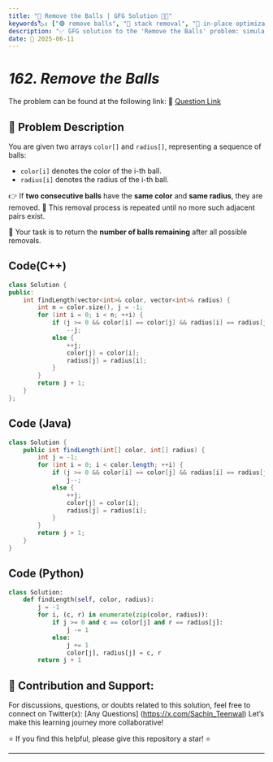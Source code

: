 ```yaml
---
title: "🎯 Remove the Balls | GFG Solution 🔵🔴"
keywords🏷️: ["🟣 remove balls", "🧹 stack removal", "🧠 in-place optimization", "📘 GFG", "💥 duplicate removal", "🔁 repeated pair", "🧮 DSA", "🏁 competitive programming"]
description: "✅ GFG solution to the 'Remove the Balls' problem: simulate consecutive removal of matching balls using stack or in-place logic. 🚀"
date: 📅 2025-06-11
---
```


# *162. Remove the Balls*

The problem can be found at the following link: 🔗 [Question Link](https://www.geeksforgeeks.org/problems/remove-the-balls--170647/1)


## **🧩 Problem Description**

You are given two arrays `color[]` and `radius[]`, representing a sequence of balls:

* `color[i]` denotes the color of the i-th ball.
* `radius[i]` denotes the radius of the i-th ball.

👉 If **two consecutive balls** have the **same color** and **same radius**, they are removed.
🧹 This removal process is repeated until no more such adjacent pairs exist.

🧮 Your task is to return the **number of balls remaining** after all possible removals.


## Code(C++)
```cpp
class Solution {
public:
    int findLength(vector<int>& color, vector<int>& radius) {
        int n = color.size(), j = -1;
        for (int i = 0; i < n; ++i) {
            if (j >= 0 && color[i] == color[j] && radius[i] == radius[j])
                --j;
            else {
                ++j;
                color[j] = color[i];
                radius[j] = radius[i];
            }
        }
        return j + 1;
    }
};
```

## Code (Java)

```java
class Solution {
    public int findLength(int[] color, int[] radius) {
        int j = -1;
        for (int i = 0; i < color.length; ++i) {
            if (j >= 0 && color[i] == color[j] && radius[i] == radius[j])
                j--;
            else {
                ++j;
                color[j] = color[i];
                radius[j] = radius[i];
            }
        }
        return j + 1;
    }
}
```

## Code (Python)

```python
class Solution:
    def findLength(self, color, radius):
        j = -1
        for i, (c, r) in enumerate(zip(color, radius)):
            if j >= 0 and c == color[j] and r == radius[j]:
                j -= 1
            else:
                j += 1
                color[j], radius[j] = c, r
        return j + 1
```



## 🎯 **Contribution and Support:**

For discussions, questions, or doubts related to this solution, feel free to connect on Twitter(x): [Any Questions] (https://x.com/Sachin_Teenwal) Let’s make this learning journey more collaborative!

⭐ If you find this helpful, please give this repository a star! ⭐

---

